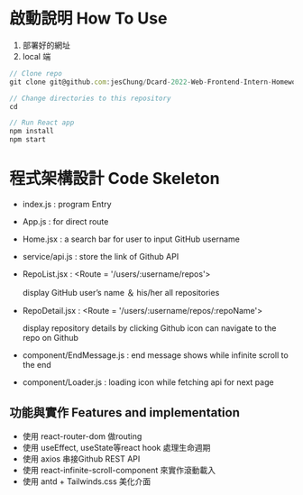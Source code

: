 # 啟動說明 ****How To Use****

1. 部署好的網址
2. local 端
```js
// Clone repo 
git clone git@github.com:jesChung/Dcard-2022-Web-Frontend-Intern-Homework.git

// Change directories to this repository
cd

// Run React app
npm install
npm start
```
# ****程式架構設計 Code Skeleton****

- index.js : program Entry
- App.js : for direct route
- Home.jsx : a search bar for user to input GitHub username
- service/api.js : store the link of Github API
- RepoList.jsx : <Route = '/users/:username/repos'>
    
    display GitHub user’s name ＆ his/her all repositories
    
- RepoDetail.jsx : <Route = '/users/:username/repos/:repoName'>
    
    display repository details by clicking Github icon can  navigate to the repo on Github
    
- component/EndMessage.js : end message shows while infinite scroll to the end
- component/Loader.js : loading icon while fetching api for next page

## **功能與實作 Features and implementation**

- 使用 react-router-dom 做routing
- 使用 useEffect, useState等react hook 處理生命週期
- 使用 axios 串接Github REST API
- 使用 react-infinite-scroll-component 來實作滾動載入
- 使用 antd + Tailwinds.css 美化介面
